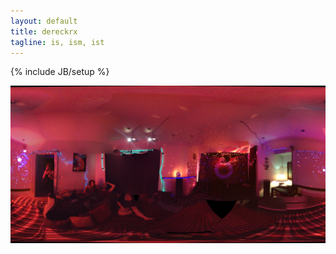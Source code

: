 ```yaml
---
layout: default
title: dereckrx
tagline: is, ism, ist
---
```

{% include JB/setup %}


![alt "Cover Photo"][cover_photo]

[cover_photo]: ./room.jpg